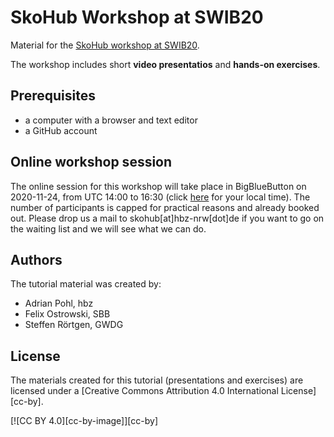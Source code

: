 # SkoHub Workshop at SWIB20

Material for the [SkoHub workshop at SWIB20](https://swib.org/swib20/programme.html#abs08).

The workshop includes short **video presentatios** and **hands-on exercises**.

## Prerequisites

- a computer with a browser and text editor
- a GitHub account

## Online workshop session

The online session for this workshop will take place in BigBlueButton on 2020-11-24, from UTC 14:00 to 16:30 (click [here](https://zonestamp.toolforge.org/1604412004) for your local time). The number of participants is capped for practical reasons and already booked out. Please drop us a mail to skohub\[at\]hbz-nrw\[dot\]de if you want to go on the waiting list and we will see what we can do.

## Authors

The tutorial material was created by:

* Adrian Pohl, hbz
* Felix Ostrowski, SBB
* Steffen Rörtgen, GWDG

## License

The materials created for this tutorial (presentations and exercises) are
licensed under a [Creative Commons Attribution 4.0 International License][cc-by].

[![CC BY 4.0][cc-by-image]][cc-by]